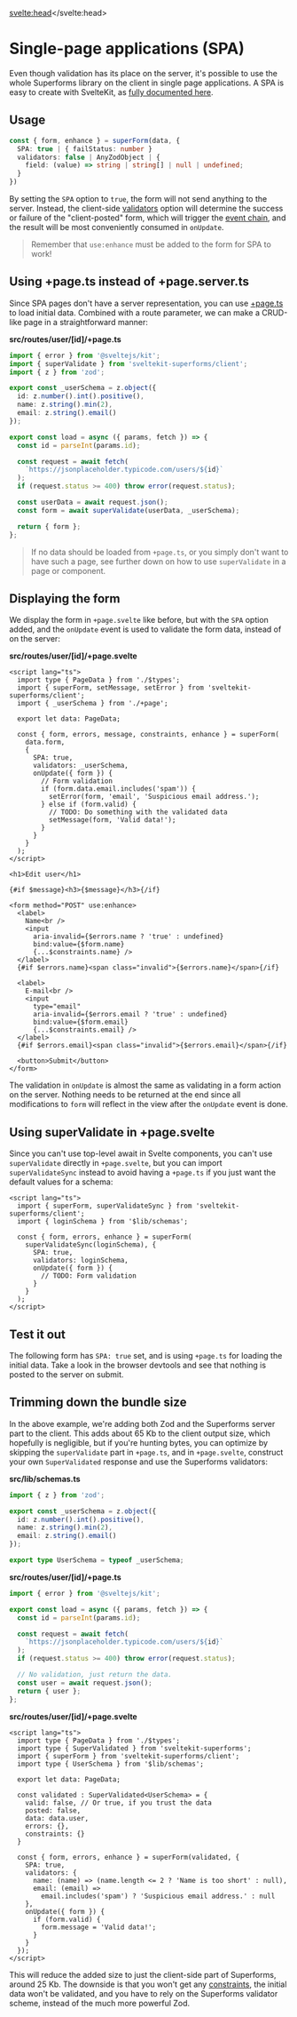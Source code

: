 <script lang="ts">
  import Form from './Form.svelte'
  import Next from '$lib/Next.svelte'
  import SuperDebug from 'sveltekit-superforms/client/SuperDebug.svelte'
  import { concepts } from '$lib/navigation/sections'

  export let data;
</script>

<svelte:head><title>Single-page application (SPA) mode</title></svelte:head>

# Single-page applications (SPA)

Even though validation has its place on the server, it's possible to use the whole Superforms library on the client in single page applications. A SPA is easy to create with SvelteKit, as [fully documented here](https://kit.svelte.dev/docs/single-page-apps).

## Usage

```ts
const { form, enhance } = superForm(data, {
  SPA: true | { failStatus: number }
  validators: false | AnyZodObject | {
    field: (value) => string | string[] | null | undefined;
  }
})
```

By setting the `SPA` option to `true`, the form will not send anything to the server. Instead, the client-side [validators](/concepts/client-validation) option will determine the success or failure of the "client-posted" form, which will trigger the [event chain](/concepts/events), and the result will be most conveniently consumed in `onUpdate`.

> Remember that `use:enhance` must be added to the form for SPA to work!

## Using +page.ts instead of +page.server.ts

Since SPA pages don't have a server representation, you can use [+page.ts](https://kit.svelte.dev/docs/routing#page-page-js) to load initial data. Combined with a route parameter, we can make a CRUD-like page in a straightforward manner:

**src/routes/user/[id]/+page.ts**

```ts
import { error } from '@sveltejs/kit';
import { superValidate } from 'sveltekit-superforms/client';
import { z } from 'zod';

export const _userSchema = z.object({
  id: z.number().int().positive(),
  name: z.string().min(2),
  email: z.string().email()
});

export const load = async ({ params, fetch }) => {
  const id = parseInt(params.id);

  const request = await fetch(
    `https://jsonplaceholder.typicode.com/users/${id}`
  );
  if (request.status >= 400) throw error(request.status);

  const userData = await request.json();
  const form = await superValidate(userData, _userSchema);

  return { form };
};
```

> If no data should be loaded from `+page.ts`, or you simply don't want to have such a page, see further down on how to use `superValidate` in a page or component.

## Displaying the form

We display the form in `+page.svelte` like before, but with the `SPA` option added, and the `onUpdate` event is used to validate the form data, instead of on the server:

**src/routes/user/[id]/+page.svelte**

```svelte
<script lang="ts">
  import type { PageData } from './$types';
  import { superForm, setMessage, setError } from 'sveltekit-superforms/client';
  import { _userSchema } from './+page';

  export let data: PageData;

  const { form, errors, message, constraints, enhance } = superForm(
    data.form,
    {
      SPA: true,
      validators: _userSchema,
      onUpdate({ form }) {
        // Form validation
        if (form.data.email.includes('spam')) {
          setError(form, 'email', 'Suspicious email address.');
        } else if (form.valid) {
          // TODO: Do something with the validated data
          setMessage(form, 'Valid data!');
        }
      }
    }
  );
</script>

<h1>Edit user</h1>

{#if $message}<h3>{$message}</h3>{/if}

<form method="POST" use:enhance>
  <label>
    Name<br />
    <input
      aria-invalid={$errors.name ? 'true' : undefined}
      bind:value={$form.name}
      {...$constraints.name} />
  </label>
  {#if $errors.name}<span class="invalid">{$errors.name}</span>{/if}

  <label>
    E-mail<br />
    <input
      type="email"
      aria-invalid={$errors.email ? 'true' : undefined}
      bind:value={$form.email}
      {...$constraints.email} />
  </label>
  {#if $errors.email}<span class="invalid">{$errors.email}</span>{/if}

  <button>Submit</button>
</form>
```

The validation in `onUpdate` is almost the same as validating in a form action on the server. Nothing needs to be returned at the end since all modifications to `form` will reflect in the view after the `onUpdate` event is done.

## Using superValidate in +page.svelte

Since you can't use top-level await in Svelte components, you can't use `superValidate` directly in `+page.svelte`, but you can import `superValidateSync` instead to avoid having a `+page.ts` if you just want the default values for a schema:

```svelte
<script lang="ts">
  import { superForm, superValidateSync } from 'sveltekit-superforms/client';
  import { loginSchema } from '$lib/schemas';

  const { form, errors, enhance } = superForm(
    superValidateSync(loginSchema), {
      SPA: true,
      validators: loginSchema,
      onUpdate({ form }) {
        // TODO: Form validation
      }
    }
  );
</script>
```

## Test it out

The following form has `SPA: true` set, and is using `+page.ts` for loading the initial data. Take a look in the browser devtools and see that nothing is posted to the server on submit.

<Form {data} />

## Trimming down the bundle size

In the above example, we're adding both Zod and the Superforms server part to the client. This adds about 65 Kb to the client output size, which hopefully is negligible, but if you're hunting bytes, you can optimize by skipping the `superValidate` part in `+page.ts`, and in `+page.svelte`, construct your own `SuperValidated` response and use the Superforms validators:

**src/lib/schemas.ts**

```ts
import { z } from 'zod';

export const _userSchema = z.object({
  id: z.number().int().positive(),
  name: z.string().min(2),
  email: z.string().email()
});

export type UserSchema = typeof _userSchema;
```

**src/routes/user/[id]/+page.ts**

```ts
import { error } from '@sveltejs/kit';

export const load = async ({ params, fetch }) => {
  const id = parseInt(params.id);

  const request = await fetch(
    `https://jsonplaceholder.typicode.com/users/${id}`
  );
  if (request.status >= 400) throw error(request.status);

  // No validation, just return the data.
  const user = await request.json();
  return { user };
};
```

**src/routes/user/[id]/+page.svelte**

```svelte
<script lang="ts">
  import type { PageData } from './$types';
  import type { SuperValidated } from 'sveltekit-superforms';
  import { superForm } from 'sveltekit-superforms/client';
  import type { UserSchema } from '$lib/schemas';

  export let data: PageData;

  const validated : SuperValidated<UserSchema> = {
    valid: false, // Or true, if you trust the data
    posted: false,
    data: data.user,
    errors: {},
    constraints: {}
  }

  const { form, errors, enhance } = superForm(validated, {
    SPA: true,
    validators: {
      name: (name) => (name.length <= 2 ? 'Name is too short' : null),
      email: (email) =>
        email.includes('spam') ? 'Suspicious email address.' : null
    },
    onUpdate({ form }) {
      if (form.valid) {
        form.message = 'Valid data!';
      }
    }
  });
</script>
```

This will reduce the added size to just the client-side part of Superforms, around 25 Kb. The downside is that you won't get any [constraints](/concepts/client-validation#constraints), the initial data won't be validated, and you have to rely on the Superforms validator scheme, instead of the much more powerful Zod.

<Next section={concepts} />
